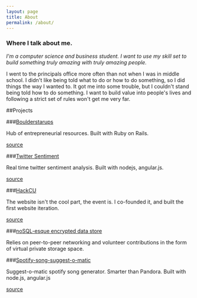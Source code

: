 ```yaml
---
layout: page
title: About
permalink: /about/
---
```

### Where I talk about me.

*I'm a computer science and business student. I want to use my skill set to build something truly amazing with truly amazing people.*


I went to the principals office more often than not when I was in middle school.
I didn't like being told what to do or how to do something, so I did things the way I wanted to.  It got me into some trouble, but I couldn't stand being told how to do something. I want to build value into people's lives and following a strict set of rules won't get me very far. 

##Projects

###[Boulderstarups](http://boulderstartups.org)


Hub of entrepreneurial resources.  Built with Ruby on Rails.


[source](https://github.com/Zandrr/BoulderStart)


###[Twitter Sentiment](http://54.149.243.161:49152)


Real time twitter sentiment analysis.  Built with nodejs, angular.js.


[source](https://github.com/CUBigDataClass/tweetstream)


###[HackCU](http://hackcu.org)


The website isn't the cool part, the event is.  I co-founded it, and built the first website iteration.


[source](https://github.com/Zandrr/HackCU)

###[noSQL-esque encrypted data store ](https://github.com/Zandrr/phonebook.js)


Relies on peer-to-peer networking and volunteer contributions in the form of virtual private storage space.


###[Spotify-song-suggest-o-matic](https://spotifysongs.herokuapp.com/)

Suggest-o-matic spotify song generator.  Smarter than Pandora.  Built with node.js, angular.js

[source](https://github.com/Zandrr/spotifyApp)